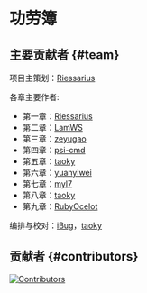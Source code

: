 # 功劳簿

## 主要贡献者 {#team}

项目主策划：[Riessarius](https://github.com/Riessarius)

各章主要作者:

- 第一章：[Riessarius](https://github.com/Riessarius)
- 第二章：[LamWS](https://github.com/LamWS)
- 第三章：[zeyugao](https://github.com/zeyugao)
- 第四章：[psi-cmd](https://github.com/psi-cmd)
- 第五章：[taoky](https://github.com/taoky)
- 第六章：[yuanyiwei](https://github.com/yuanyiwei)
- 第七章：[myl7](https://github.com/myl7)
- 第八章：[taoky](https://github.com/taoky)
- 第九章：[RubyOcelot](https://github.com/RubyOcelot)

编排与校对：[iBug](https://github.com/iBug)，[taoky](https://github.com/taoky)

## 贡献者 {#contributors}

[![Contributors](https://cf.ustclug.org/get/?target=https%3A%2F%2Fcontributors-img.web.app%2Fimage%3Frepo%3Dustclug%2FLinux101-docs)](https://github.com/ustclug/Linux101-docs/graphs/contributors)
